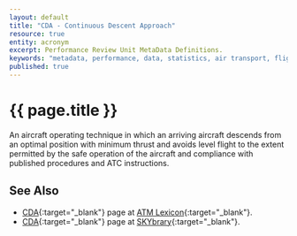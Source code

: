 ```yaml
---
layout: default
title: "CDA - Continuous Descent Approach"
resource: true
entity: acronym
excerpt: Performance Review Unit MetaData Definitions.
keywords: "metadata, performance, data, statistics, air transport, flights, europe, delay, safety"
published: true
---
```


# {{ page.title }}

An aircraft operating technique in which an arriving aircraft descends
from an optimal position with minimum thrust and avoids level flight
to the extent permitted by the safe operation of the aircraft and
compliance with published procedures and ATC instructions.

## See Also


* [CDA][cdaLEXI]{:target="_blank"} page at [ATM Lexicon][lexi]{:target="_blank"}.
* [CDA][cdaSB]{:target="_blank"} page at [SKYbrary][sb]{:target="_blank"}.

[cdaLEXI]: <https://ext.eurocontrol.int/lexicon/index.php/Continuous_descent_approach> "Continuous Descent Approach - ATM Lexicon"
[cdaSB]: <http://www.skybrary.aero/index.php/Continuous_Descent> "Continuous Descent Approach - SKYbrary"
[lexi]: <https://ext.eurocontrol.int/lexicon/index.php/Main_Page> "ATM Lexicon"
[sb]: <http://www.skybrary.aero> "SKYbrary"
